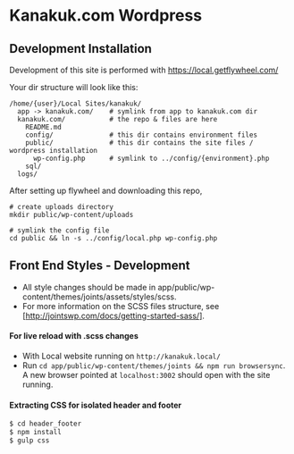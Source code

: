 # Kanakuk.com Wordpress

## Development Installation

Development of this site is performed with https://local.getflywheel.com/

Your dir structure will look like this:

    /home/{user}/Local Sites/kanakuk/
      app -> kanakuk.com/    # symlink from app to kanakuk.com dir
      kanakuk.com/           # the repo & files are here
        README.md
        config/              # this dir contains environment files
        public/              # this dir contains the site files / wordpress installation
          wp-config.php      # symlink to ../config/{environment}.php
        sql/
      logs/

After setting up flywheel and downloading this repo,

    # create uploads directory
    mkdir public/wp-content/uploads

    # symlink the config file
    cd public && ln -s ../config/local.php wp-config.php

## Front End Styles - Development

- All style changes should be made in app/public/wp-content/themes/joints/assets/styles/scss.
- For more information on the SCSS files structure, see [http://jointswp.com/docs/getting-started-sass/].

#### For live reload with .scss changes

- With Local website running on `http://kanakuk.local/`
- Run `cd app/public/wp-content/themes/joints && npm run browsersync`. A new browser pointed at `localhost:3002` should open with the site running.

#### Extracting CSS for isolated header and footer
```bash
$ cd header_footer
$ npm install
$ gulp css
```
